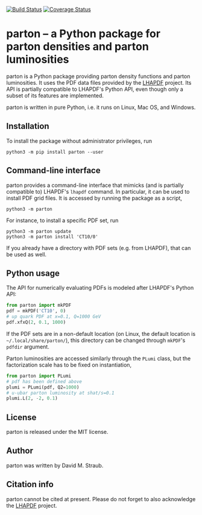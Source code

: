 [![Build Status](https://travis-ci.org/DavidMStraub/parton.svg?branch=master)](https://travis-ci.org/DavidMStraub/parton) [![Coverage Status](https://coveralls.io/repos/github/DavidMStraub/parton/badge.svg?branch=master)](https://coveralls.io/github/DavidMStraub/parton?branch=master)

# parton &ndash; a Python package for parton densities and parton luminosities

parton is a Python package providing parton density functions and parton luminosities. It uses the PDF data files provided by the [LHAPDF](https://lhapdf.hepforge.org/) project. Its API is  partially compatible to LHAPDF's Python API, even though only a subset of its features are implemented.

parton is written in pure Python, i.e. it runs on Linux, Mac OS, and Windows.

## Installation

To install the package without administrator privileges, run
```
python3 -m pip install parton --user
```

## Command-line interface

parton provides a command-line interface that mimicks (and is partially compatible to) LHAPDF's `lhapdf` command. In particular, it can be used to install PDF grid files. It is accessed by running the package as a script,
```
python3 -m parton
```
For instance, to install a specific PDF set, run
```
python3 -m parton update
python3 -m parton install 'CT10/0'
```
If you already have a directory with PDF sets (e.g. from LHAPDF), that can be used as well.

## Python usage

The API for numerically evaluating PDFs is modeled after LHAPDF's Python API:
```python
from parton import mkPDF
pdf = mkPDF('CT10', 0)
# up quark PDF at x=0.1, Q=1000 GeV
pdf.xfxQ(2, 0.1, 1000)
```
If the PDF sets are in a non-default location (on Linux, the default location is `~/.local/share/parton/`), this directory can be changed through `mkPDF`'s `pdfdir` argument.

Parton luminosities are accessed similarly through the `PLumi` class, but the factorization scale has to be fixed on instantiation,
```python
from parton import PLumi
# pdf has been defined above
plumi = PLumi(pdf, Q2=1000)
# u-ubar parton luminosity at shat/s=0.1
plumi.L(2, -2, 0.1)
```

## License

parton is released under the MIT license.

## Author

parton was written by David M. Straub.

## Citation info

parton cannot be cited at present. Please do not forget to also acknowledge the [LHAPDF](https://lhapdf.hepforge.org/) project.
